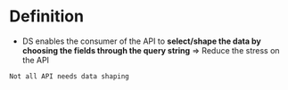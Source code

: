 # Definition

- DS enables the consumer of the API to **select/shape the data by choosing the fields through the query string** => Reduce the stress on the API

```ad-warning
Not all API needs data shaping

```
